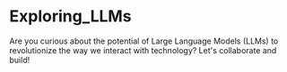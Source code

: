 # Exploring_LLMs
 
Are you curious about the potential of Large Language Models (LLMs) to revolutionize the way we interact with technology? Let's collaborate and build!
